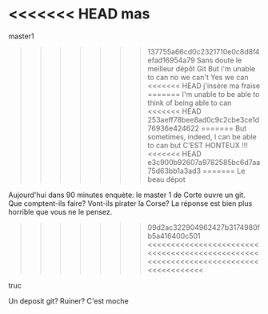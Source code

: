 <<<<<<< HEAD
 mas
=======
master1
>>>>>>> 137755a66cd0c2321710e0c8d8f4efad16954a79
Sans doute le meilleur dépôt Git 
But i'm unable to can
no we can't
Yes we can
<<<<<<< HEAD
j'insère ma fraise
=======
I'm unable to be able to think of being able to can
<<<<<<< HEAD
>>>>>>> 253aeff78bee8ad0c9c2cbe3ce1d76936e424622
=======
But sometimes, indeed, I can be able to can
but C'EST HONTEUX !!!
<<<<<<< HEAD
>>>>>>> e3c900b92607a9782585bc6d7aa75d63bb1a3ad3
=======
Le beau dépot


Aujourd'hui dans 90 minutes enquète: le master 1 de Corte ouvre un git. Que comptent-ils faire? Vont-ils pirater la Corse? La réponse est bien plus horrible que vous ne le pensez.
>>>>>>> 09d2ac322904962427b3174980fb5a416400c501
<<<<<<<<<<<<<<<<<<<<<<<<<<<<<<<<<<<<<<<<<<<<<<<<<<<<<<<<<<<<<<<<<<<<<<<<<<<<<<<<<<<<

truc

Un deposit git? Ruiner? C'est moche
>>>>>>>>>>>>>>>>>>>>>>>>>>>>>>>>>>>>>>>>>>>>>>>>>>>>>>>>>>>>>>>>>>>>>>>>>>>>>>>>>>>>
